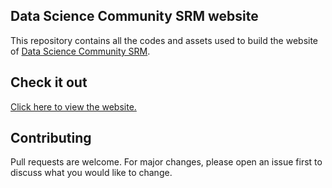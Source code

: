 ## Data Science Community SRM website

This repository contains all the codes and assets used to build the website of [Data Science Community SRM](https://dscommunity.in).

## Check it out

[Click here to view the website.](https://dscommunity.in)

## Contributing
Pull requests are welcome. For major changes, please open an issue first to discuss what you would like to change.


